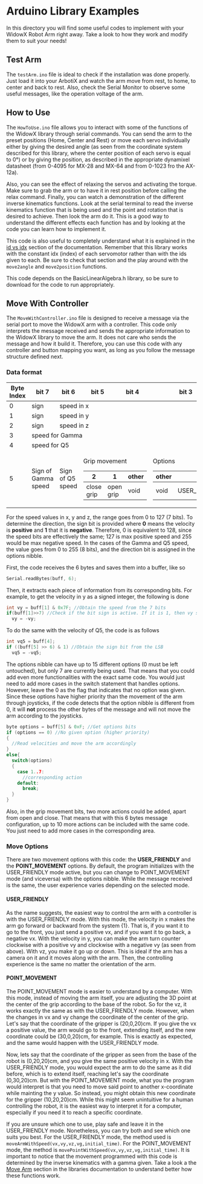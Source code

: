 # Arduino Library Examples

In this directory you will find some useful codes to implement with your WidowX Robot Arm right away. Take a look to how they work and modify them to suit your needs!

## Test Arm

The `testArm.ino` file is ideal to check if the installation was done properly. Just load it into your ArbotiX and watch the arm move from rest, to home, to center and back to rest. Also, check the Serial Monitor to observe some useful messages, like the operation voltage of the arm.

## How to Use

The `HowToUse.ino` file allows you to interact with some of the functions of the WidowX library through serial commands. You can send the arm to the preset positions (Home, Center and Rest) or move each servo individually either by giving the desired angle (as seen from the coordinate system described for this library, where the center position of each servo is equal to 0°) or by giving the position, as described in the appropriate dynamixel datasheet (from 0-4095 for MX-28 and MX-64 and from 0-1023 fro the AX-12a). 

Also, you can see the effect of relaxing the servos and activating the torque. Make sure to grab the arm or to have it in rest position before calling the relax command. Finally, you can watch a demonstration of the different inverse kinematics functions. Look at the serial terminal to read the inverse kinematics function that is being used and the point and rotation that is desired to achieve. Then look the arm do it. This is a good way to understand the different effects each function has and by looking at the code you can learn how to implement it.

This code is also useful to completely understand what it is explained in the [id vs idx](https://github.com/LeninSG21/WidowX/tree/master/Arduino%20Library#id-vs-idx) section of the documentation. Remember that this library works with the constant idx (index) of each servomotor rather than with the ids given to each. Be sure to check that section and the play around with the `move2angle` and `move2position` functions. 

This code depends on the BasicLinearAlgebra.h library, so be sure to download for the code to run appropriately.

## Move With Controller

The `MoveWithController.ino` file is designed to receive a message via the serial port to move the WidowX arm with a controller. This code only interprets the message received and sends the appropriate information to the WidowX library to move the arm. It does not care who sends the message and how it build it. Therefore, you can use this code with any controller and button mapping you want, as long as you follow the message structure defined next.

### Data format
<table>
  <thead>
    <tr>
      <th>Byte Index</th>
      <th>bit 7</th>
      <th>bit 6</th>
      <th>bit 5</th>
      <th>bit 4</th>
      <th>bit 3</th>
      <th>bit 2</th>
      <th>bit 1</th>
      <th>bit 0</th>
    </tr>
  </thead>
  <tbody>
    <tr>
      <td>0</td>
      <td>sign</td>
      <td colspan = 7>speed in x</td>
    </tr>
    <tr>
      <td>1</td>
      <td>sign </td>
      <td colspan = 7>speed in y</td>
    </tr>
    <tr>
      <td>2</td>
      <td>sign </td>
      <td colspan = 7>speed in z</td>
    </tr>
    <tr>
      <td>3</td>
      <td colspan = 8>speed for Gamma</td>
    </tr>
    <tr>
      <td>4</td>
      <td colspan = 8>speed for Q5</td>
    </tr>
    <tr>
      <td>5</td>
      <td>Sign of Gamma speed</td>
      <td>Sign of Q5 speed </td>
      <td colspan = 2>
        <p> Grip movement </p>
        <table>
          <thead>
            <tr>
              <th>2</th>
              <th>1</th>
              <th >other</th>
            </tr>
          </thead>
          <tbody>
            <tr>
              <td>close grip</td>
              <td>open grip</td>
              <td>void</td>
            </tr>
          </tbody>
         </table>
      </td>
      <td colspan = 4>
        <p>Options</p>
        <table>
          <thead>
            <tr>
              <th>other</th>
              <th>7</th>
              <th>6</th>
              <th>5</th>
              <th>4</th>
              <th>3</th>
              <th>2</th>
              <th>1</th>
              <th>0</th>
            </tr>
          </thead>
          <tbody>
            <tr>
              <td>void</td>
              <td>USER_FRIENDLY</td>
              <td>POINT_MOVEMENT</td>
              <td>torque</td>
              <td>relax</td>
              <td>center</td>
              <td>home</td>
              <td>rest</td>
              <td>Process movement</td>
            </tr>
          </tbody>
         </table>
      </td>
    </tr>
  </tbody>  
</table>

For the speed values in x, y and z, the range goes from 0 to 127 (7 bits). To determine the direction, the sign bit is provided where **0** means the velocity is **positive** and **1** that it is **negative**. Therefore, 0 is equivalent to 128, since the speed bits are effectively the same; 127 is max positive speed and 255 would be max negative speed. In the cases of the Gamma and Q5 speed, the value goes from 0 to 255 (8 bits), and the direction bit is assigned in the options nibble. 

First, the code receives the 6 bytes and saves them into a buffer, like so
```cpp
Serial.readBytes(buff, 6);
```
Then, it extracts each piece of information from its corresponding bits. For example, to get the velocity in y as a signed integer, the following is done
```cpp
int vy = buff[1] & 0x7F; //Obtain the speed from the 7 bits
if(buff[1]>>7) //Check if the bit sign is active. If it is 1, then vy should be negative
  vy = -vy;
```
To do the same with the velocity of Q5, the code is as follows
```cpp
int vq5 = buff[4];
if ((buff[5] >> 6) & 1) //Obtain the sign bit from the LSB
  vq5 = -vq5;
```
The options nibble can have up to 15 different options (0 must be left untouched), but only 7 are currently being used. That means that you could add even more functionalities with the exact same code. You would just need to add more cases in the switch statement that handles options. However, leave the 0 as the flag that indicates that no option was given. Since these options have higher priority than the movement of the arm through joysticks, if the code detects that the option nibble is different from 0, it will **not** process the other bytes of the message and will not move the arm according to the joysticks.

```cpp
byte options = buff[5] & 0xF; //Get options bits
if (options == 0) //No given option (higher priority)
{
  //Read velocities and move the arm accordingly
}
else{
  switch(options)
  {
    case 1..7:
      //corresponding action
    default:
      break;
  }
}
```

Also, in the grip movement bits, two more actions could be added, apart from open and close. That means that with this 6 bytes message configuration, up to 10 more actions can be included with the same code. You just need to add more cases in the corresponding area.

### Move Options
There are two movement options with this code: the **USER_FRIENDLY** and the **POINT_MOVEMENT** options. By default, the program initializes with the USER_FRIENDLY mode active, but you can change to POINT_MOVEMENT mode (and viceversa) with the options nibble. 
While the message received is the same, the user experience varies depending on the selected mode. 

#### USER_FRIENDLY
As the name suggests, the easiest way to control the arm with a controller is with the USER_FRIENDLY mode. With this mode, the velocity in x makes the arm go forward or backward from the system {1}. That is, if you want it to go to the front, you just send a positive vx, and if you want it to go back, a negative vx. With the velocity in y, you can make the arm turn counter clockwise with a positive vy and clockwise with a negative vy (as seen from above). With vz, you make it go up or down. This is ideal if the arm has a camera on it and it moves along with the arm. Then, the controlling experience is the same no matter the orientation of the arm.

#### POINT_MOVEMENT
The POINT_MOVEMENT mode is easier to understand by a computer. With this mode, instead of moving the arm itself, you are adjusting the 3D point at the center of the grip according to the base of the robot. So for the vz, it works exactly the same as with the USER_FRIENDLY mode. However, when the changes in vx and vy change the coordinate of the center of the grip. Let's say that the coordinate of the gripper is (20,0,20)cm. If you give the vx a positive value, the arm would go to the front, extending itself, and the new coordinate could be (30,0,20)cm, for example. This is exactly as expected, and the same would happen with the USER_FRIENDLY mode. 

Now, lets say that the coordinate of the gripper as seen from the base of the robot is (0,20,20)cm, and you give the same positive velocity in x. With the USER_FRIENDLY mode, you would expect the arm to do the same as it did before, which is to extend itself, reaching let's say the coordinate (0,30,20)cm. But with the POINT_MOVEMENT mode, what you the program would interpret is that you need to move said point to another x-coordinate while mainting the y value. So instead, you might obtain this new coordinate for the gripper (10,20,20)cm. While this might seem unintuitive for a human controlling the robot, it is the easiest way to interpret it for a computer, especially if you need it to reach a specific coordinate. 

If you are unsure which one to use, play safe and leave it in the USER_FRIENDLY mode. Nonetheless, you can try both and see which one suits you best. For the USER_FRIENDLY mode, the method used is `moveArmWithSpeed(vx,vy,vz,vg,initial_time)`. For the POINT_MOVEMENT mode, the method is `movePointWithSpeed(vx,vy,vz,vg,initial_time)`. It is important to notice that the movement programmed with this code is determined by the inverse kinematics with a gamma given. Take a look a the [Move Arm](https://github.com/LeninSG21/WidowX/tree/master/Arduino%20Library#move-arm) section in the libraries documentation to understand better how these functions work.
